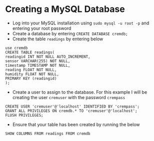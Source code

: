 # Creating a MySQL Database

- Log into your MySQL installation using ``` sudo mysql -u root -p ``` and entering your root password
- Create a database by entering ``` CREATE DATABASE cremdb; ```
- Create the table ``` readings ``` by entering below
```
use cremdb
CREATE TABLE readings(
readingid INT NOT NULL AUTO_INCREMENT,
sensor VARCHAR(255) NOT NULL,
timestamp TIMESTAMP NOT NULL,
reading FLOAT NOT NULL,
humidity FLOAT NOT NULL,
PRIMARY KEY (readingid)
);
```
- Create a user to assign to the database. For this example I will be creating the user ``` cremuser ``` with the password ``` crempass ```
```
CREATE USER 'cremuser'@'localhost' IDENTIFIED BY 'crempass';
GRANT ALL PRIVILEGES ON cremdb.* TO 'cremuser'@'localhost';
FLUSH PRIVILEGES;
```
- Ensure that your table has been created by running the below
```
SHOW COLUMNS FROM readings FROM cremdb
```